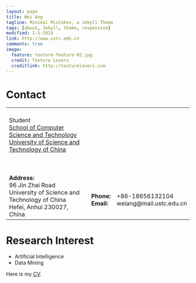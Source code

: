 ```yaml
---
layout: page
title: Wei Ang
tagline: Minimal Mistakes, a Jekyll Theme
tags: [about, Jekyll, theme, responsive]
modified: 1-5-2014
link: http://www.ustc.edu.cn
comments: true
image:
  feature: texture-feature-02.jpg
  credit: Texture Lovers
  creditlink: http://texturelovers.com
---
```


# Contact
<table width="860"  border="0" align="center" cellspacing="10">
  <tr>
  	<td>
    <tr>
      <td>
        <p>
        	  Student<br>
        	  <a href="http://cs.ustc.edu.cn/">School of Computer Science and Technology</a><br>
            <a href="http://en.ustc.edu.cn/">University of Science and Technology of China</a>
        <p>
        <br>
          <tr>
	    <td><strong>Address:</strong><br>
	        96 Jin Zhai Road<br>
	        University of Science and Technology of China<br>
	        Hefei, Anhui 230027, China<br>
      </td>
	    <td><br>
	        <strong>Phone: </strong> <br>
	        <strong>Email: </strong> <br>
	    </td>
	    <td><br>
	        +86-18656132104<br>
	        weiang@mail.ustc.edu.cn<br>
 	    </td>
          </tr> 
      </td>
    </tr>
  </tr>
</table>

# Research Interest
* Artificial Intelligence
* Data Mining

Here is my [CV](../pdf/AngWei-CV-rs.pdf).


